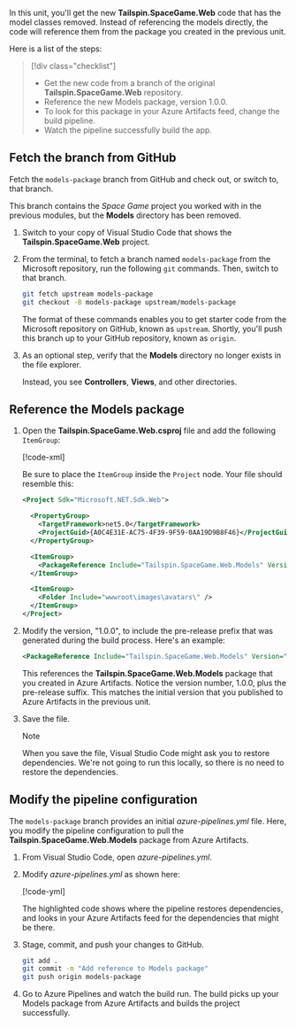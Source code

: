In this unit, you'll get the new **Tailspin.SpaceGame.Web** code that has the model classes removed. Instead of referencing the models directly, the code will reference them from the package you created in the previous unit.

Here is a list of the steps:

> [!div class="checklist"]
> * Get the new code from a branch of the original **Tailspin.SpaceGame.Web** repository.
> * Reference the new Models package, version 1.0.0.
> * To look for this package in your Azure Artifacts feed, change the build pipeline.
> * Watch the pipeline successfully build the app.

## Fetch the branch from GitHub

Fetch the `models-package` branch from GitHub and check out, or switch to, that branch.

This branch contains the _Space Game_ project you worked with in the previous modules, but the **Models** directory has been removed.

1. Switch to your copy of Visual Studio Code that shows the **Tailspin.SpaceGame.Web** project.
1. From the terminal, to fetch a branch named `models-package` from the Microsoft repository, run the following `git` commands. Then, switch to that branch.

    ```bash
    git fetch upstream models-package
    git checkout -B models-package upstream/models-package
    ```

    The format of these commands enables you to get starter code from the Microsoft repository on GitHub, known as `upstream`. Shortly, you'll push this branch up to your GitHub repository, known as `origin`.

1. As an optional step, verify that the **Models** directory no longer exists in the file explorer.

    Instead, you see **Controllers**, **Views**, and other directories.

## Reference the Models package

1. Open the **Tailspin.SpaceGame.Web.csproj** file and add the following `ItemGroup`:

    [!code-xml[](code/6-tailspin.spacegame.web.csproj?highlight=2)]

    Be sure to place the `ItemGroup` inside the `Project` node. Your file should resemble this:

    ```xml
    <Project Sdk="Microsoft.NET.Sdk.Web">

      <PropertyGroup>
        <TargetFramework>net5.0</TargetFramework>
        <ProjectGuid>{A0C4E31E-AC75-4F39-9F59-0AA19D9B8F46}</ProjectGuid>
      </PropertyGroup>
    
      <ItemGroup>
        <PackageReference Include="Tailspin.SpaceGame.Web.Models" Version="1.0.0" />
      </ItemGroup>
    
      <ItemGroup>
        <Folder Include="wwwroot\images\avatars\" />
      </ItemGroup>
    </Project>
    ```

1. Modify the version, "1.0.0", to include the pre-release prefix that was generated during the build process. Here's an example:

    ```xml
    <PackageReference Include="Tailspin.SpaceGame.Web.Models" Version="1.0.0-CI-20200610-165738" />
    ```

    This references the **Tailspin.SpaceGame.Web.Models** package that you created in Azure Artifacts. Notice the version number, 1.0.0, plus the pre-release suffix. This matches the initial version that you published to Azure Artifacts in the previous unit.

1. Save the file.

    > [!NOTE]
    > When you save the file, Visual Studio Code might ask you to restore dependencies. We're not going to run this locally, so there is no need to restore the dependencies.

## Modify the pipeline configuration

The `models-package` branch provides an initial *azure-pipelines.yml* file. Here, you modify the pipeline configuration to pull the **Tailspin.SpaceGame.Web.Models** package from Azure Artifacts.

1. From Visual Studio Code, open *azure-pipelines.yml*.

1. Modify *azure-pipelines.yml* as shown here:

    [!code-yml[](code/6-azure-pipelines-yaml.yml?highlight=39-45)]

    The highlighted code shows where the pipeline restores dependencies, and looks in your Azure Artifacts feed for the dependencies that might be there.

1. Stage, commit, and push your changes to GitHub.

    ```bash
    git add .
    git commit -m "Add reference to Models package"
    git push origin models-package
    ```

1. Go to Azure Pipelines and watch the build run. The build picks up your Models package from Azure Artifacts and builds the project successfully.
